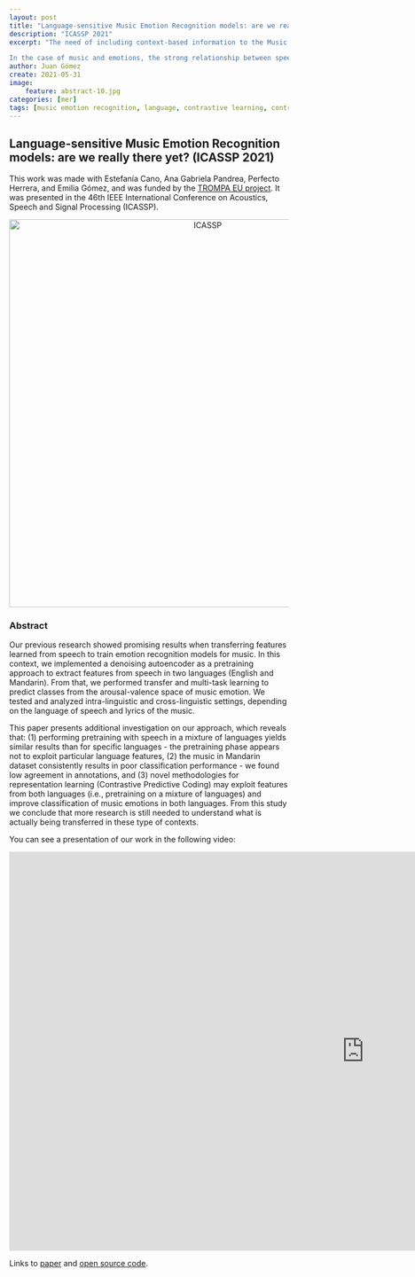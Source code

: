 ```yaml
---
layout: post
title: "Language-sensitive Music Emotion Recognition models: are we really there yet?"
description: "ICASSP 2021"
excerpt: "The need of including context-based information to the Music Information Retrieval field, and particularly to Music Emotion Recognition (MER), has become critical. 

In the case of music and emotions, the strong relationship between speech and music could be considered context, since our linguistic and cultural background reflect fundamental differences in our perception of sound. This theory is known as the vocal similarity hypothesis."
author: Juan Gómez
create: 2021-05-31
image:
    feature: abstract-10.jpg
categories: [mer]
tags: [music emotion recognition, language, contrastive learning, contrastive predictive coding]
---
```


## Language-sensitive Music Emotion Recognition models: are we really there yet? (ICASSP 2021)

This work was made with Estefanía Cano, Ana Gabriela Pandrea, Perfecto Herrera, and Emilia Gómez, and was funded by the [TROMPA EU project](https://trompamusic.eu/). It was presented in the 46th IEEE International Conference on Acoustics, Speech and Signal Processing (ICASSP).

 <center>
 <img src="{{ site.url }}/images/icassp_2021.jpg" alt="ICASSP" width="700"/>
 </center>
 
### Abstract

Our previous research showed promising results when transferring features learned from speech to train emotion recognition models for music. In this context, we implemented a denoising autoencoder as a pretraining approach to extract features from speech in two languages (English and Mandarin). From that, we performed transfer and multi-task learning to predict classes from the arousal-valence space of music emotion. We tested and analyzed intra-linguistic and cross-linguistic settings, depending on the language of speech and lyrics of the music. 

This paper presents additional investigation on our approach, which reveals that: (1) performing pretraining with speech in a mixture of languages yields similar results than for specific languages - the pretraining phase appears not to exploit particular language features, (2) the music in Mandarin dataset consistently results in poor classification performance - we found low agreement in annotations, and (3) novel methodologies for representation learning (Contrastive Predictive Coding) may exploit features from both languages (i.e., pretraining on a mixture of languages) and improve classification of music emotions in both languages.
From this study we conclude that more research is still needed to understand what is actually being transferred in these type of contexts. 

You can see a presentation of our work in the following video:

<iframe width="1280" height="720" src="https://www.youtube.com/embed/Qa8Yo3f4Bac" title="YouTube video player" frameborder="0" allow="accelerometer; autoplay; clipboard-write; encrypted-media; gyroscope; picture-in-picture" allowfullscreen></iframe>

Links to [paper](https://github.com/juansgomez87/lang-sens-mer/blob/master/paper/ICASSP2021_JSGC.pdf) and [open source code](https://github.com/juansgomez87/lang-sens-mer/).

